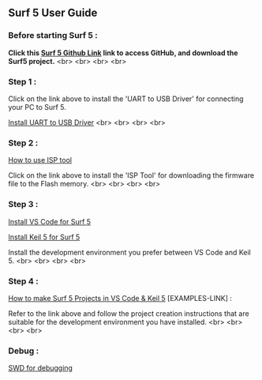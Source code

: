 
## Surf 5 User Guide

### Before starting Surf 5 :

**Click this [Surf 5 Github Link](https://github.com/Wiznet/W7500x-Surf5/tree/main) link to access GitHub, and download the Surf5 project.**
<br\>
<br\>
<br\>
<br\>
### Step 1 : 

Click on the link above to install the 'UART to USB Driver' for connecting your PC to Surf 5.

[Install UART to USB Driver](https://docs.wiznet.io/Product/Open-Source-Hardware/surf5/getting-started/install-usb-driver)
<br\>
<br\>
<br\>
<br\>
### Step 2 : 

[How to use ISP tool](https://docs.wiznet.io/Product/Open-Source-Hardware/surf5/getting-started/flashing-surf5)

Click on the link above to install the 'ISP Tool' for downloading the firmware file to the Flash memory.
<br\>
<br\>
<br\>
<br\>
### Step 3 : 

[Install VS Code for Surf 5](https://docs.wiznet.io/Product/Open-Source-Hardware/surf5/getting-started/install-vscode-guide)

[Install Keil 5 for Surf 5](https://docs.wiznet.io/Product/Open-Source-Hardware/surf5/getting-started/install-keil-guide)

Install the development environment you prefer between VS Code and Keil 5.
<br\>
<br\>
<br\>
<br\>
### Step 4 : 

[How to make Surf 5 Projects in VS Code & Keil 5](https://docs.wiznet.io/Product/Open-Source-Hardware/surf5/getting-started/fw-examples)
[EXAMPLES-LINK] : 

Refer to the link above and follow the project creation instructions that are suitable for the development environment you have installed.
<br\>
<br\>
<br\>
<br\>
### Debug : 

[SWD for debugging](https://docs.wiznet.io/Product/Open-Source-Hardware/surf5/getting-started/debugger-surf5)

